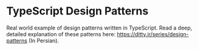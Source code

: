 # TypeScript Design Patterns
Real world example of design patterns written in TypeScript. Read a deep, detailed explanation of these patterns here: https://ditty.ir/series/design-patterns (In Persian).
